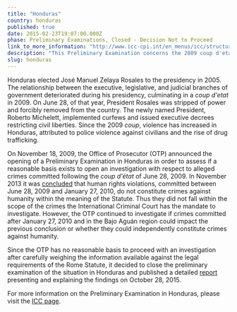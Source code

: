 ```yaml
---
title: "Honduras"
country: honduras
published: true
date: 2015-02-23T19:07:00.000Z
phase: Preliminary Examinations, Closed - Decision Not to Proceed
link_to_more_information: "http://www.icc-cpi.int/en_menus/icc/structure%20of%20the%20court/office%20of%20the%20prosecutor/comm%20and%20ref/pe-ongoing/honduras/Pages/honduras.aspx"
description: "This Preliminary Examination concerns the 2009 coup d'etat as well as the resulting restrictions of civil liberties and police violence against civilians. The Preliminary Examination is currently in the Subject Matter Jurisdiction Assessment stage."
slug: honduras
---
```


Honduras elected José Manuel Zelaya Rosales to the presidency in 2005. The relationship between the executive, legislative, and judicial branches of government deteriorated during his presidency, culminating in a _coup d'etat_ in 2009. On June 28, of that year, President Rosales was stripped of power and forcibly removed from the country. The newly named President, Roberto Michelett, implemented curfews and issued executive decrees restricting civil liberties. Since the 2009 _coup_, violence has increased in Honduras, attributed to police violence against civilians and the rise of drug trafficking.

On November 18, 2009, the Office of Prosecutor (OTP) announced the opening of a Preliminary Examination in Honduras in order to assess if a reasonable basis exists to open an investigation with respect to alleged crimes committed following the _coup d'état_ of June 28, 2009. In November 2013 it was [concluded](http://www.icc-cpi.int/en_menus/icc/press%20and%20media/press%20releases/Documents/OTP%20Preliminary%20Examinations/OTP%20-%20Report%20%20Preliminary%20Examination%20Activities%202013.PDF) that human rights violations, committed between June 28, 2009 and January 27, 2010<span class="redactor-invisible-space">, do not constitute crimes against humanity within the meaning of the Statute. Thus they did not fall within the scope of the crimes the International Criminal Court has the mandate to investigate.</span> However, the OTP continued to investigate if crimes committed after January 27, 2010 and in the Bajo Aguán region could impact the previous conclusion or whether they could independently constitute crimes against humanity.

Since the OTP has no reasonable basis to proceed with an investigation after carefully weighing the information available against the legal requirements of the Rome Statute, it decided to close the preliminary examination of the situation in Honduras and published a detailed [report](http://www.icc-cpi.int/iccdocs/otp/SAS-HON-Article_5_Report-Oct2015-ENG.PDF) presenting and explaining the findings on October 28, 2015.

For more information on the Preliminary Examination in Honduras, please visit the [ICC page](http://www.icc-cpi.int/en_menus/icc/structure%20of%20the%20court/office%20of%20the%20prosecutor/comm%20and%20ref/pe-ongoing/honduras/Pages/honduras.aspx).

